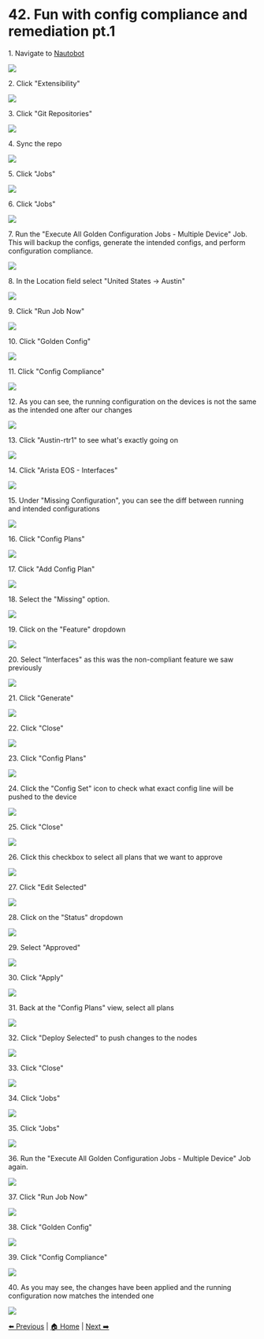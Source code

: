 # 42. Fun with config compliance and remediation pt.1


1\. Navigate to [Nautobot](http://localhost:8080/)

![](https://ajeuwbhvhr.cloudimg.io/https://colony-recorder.s3.amazonaws.com/files/2025-05-21/730c9c35-1121-4ea8-b2ff-f247a440bd48/ascreenshot.jpeg?tl_px=45,268&br_px=2797,1807&force_format=jpeg&q=100&width=1120.0)


2\. Click "Extensibility"

![](https://ajeuwbhvhr.cloudimg.io/https://colony-recorder.s3.amazonaws.com/files/2025-05-21/730c9c35-1121-4ea8-b2ff-f247a440bd48/ascreenshot.jpeg?tl_px=0,510&br_px=2752,2049&force_format=jpeg&q=100&width=1120.0&wat=1&wat_opacity=1&wat_gravity=northwest&wat_url=https://colony-recorder.s3.amazonaws.com/images/watermarks/FB923C_standard.png&wat_pad=53,276)


3\. Click "Git Repositories"

![](https://ajeuwbhvhr.cloudimg.io/https://colony-recorder.s3.amazonaws.com/files/2025-05-21/1aa84fbc-9f46-40c6-a58b-a5e14087a684/ascreenshot.jpeg?tl_px=0,537&br_px=2752,2076&force_format=jpeg&q=100&width=1120.0&wat=1&wat_opacity=1&wat_gravity=northwest&wat_url=https://colony-recorder.s3.amazonaws.com/images/watermarks/FB923C_standard.png&wat_pad=59,476)


4\. Sync the repo

![](https://ajeuwbhvhr.cloudimg.io/https://colony-recorder.s3.amazonaws.com/files/2025-05-21/673020cb-68a6-492a-add8-524cdf0ef883/ascreenshot.jpeg?tl_px=90,0&br_px=2842,1538&force_format=jpeg&q=100&width=1120.0&wat=1&wat_opacity=1&wat_gravity=northwest&wat_url=https://colony-recorder.s3.amazonaws.com/images/watermarks/FB923C_standard.png&wat_pad=982,233)


5\. Click "Jobs"

![](https://ajeuwbhvhr.cloudimg.io/https://colony-recorder.s3.amazonaws.com/files/2025-05-21/c9f8cc38-0970-4410-8ad1-fe0a34263b0a/ascreenshot.jpeg?tl_px=0,426&br_px=2752,1965&force_format=jpeg&q=100&width=1120.0&wat=1&wat_opacity=1&wat_gravity=northwest&wat_url=https://colony-recorder.s3.amazonaws.com/images/watermarks/FB923C_standard.png&wat_pad=34,277)


6\. Click "Jobs"

![](https://ajeuwbhvhr.cloudimg.io/https://colony-recorder.s3.amazonaws.com/files/2025-05-21/968780bb-e4dc-4c7e-ac2d-07abd8727f6a/ascreenshot.jpeg?tl_px=0,537&br_px=2752,2076&force_format=jpeg&q=100&width=1120.0&wat=1&wat_opacity=1&wat_gravity=northwest&wat_url=https://colony-recorder.s3.amazonaws.com/images/watermarks/FB923C_standard.png&wat_pad=19,293)


7\. Run the "Execute All Golden Configuration Jobs - Multiple Device" Job. This will backup the configs, generate the intended configs, and perform configuration compliance.

![](https://ajeuwbhvhr.cloudimg.io/https://colony-recorder.s3.amazonaws.com/files/2025-05-21/e473c112-50c6-4587-931f-e355608a8da9/ascreenshot.jpeg?tl_px=0,256&br_px=2752,1795&force_format=jpeg&q=100&width=1120.0&wat=1&wat_opacity=1&wat_gravity=northwest&wat_url=https://colony-recorder.s3.amazonaws.com/images/watermarks/FB923C_standard.png&wat_pad=222,277)


8\. In the Location field select "United States -> Austin"

![](https://ajeuwbhvhr.cloudimg.io/https://colony-recorder.s3.amazonaws.com/files/2025-05-21/82038aaf-ac09-4111-a83e-57c266146180/ascreenshot.jpeg?tl_px=90,537&br_px=2842,2076&force_format=jpeg&q=100&width=1120.0&wat=1&wat_opacity=1&wat_gravity=northwest&wat_url=https://colony-recorder.s3.amazonaws.com/images/watermarks/FB923C_standard.png&wat_pad=872,516)


9\. Click "Run Job Now"

![](https://ajeuwbhvhr.cloudimg.io/https://colony-recorder.s3.amazonaws.com/files/2025-05-21/c0bdac98-be89-472f-9688-f91c5aaebb7f/ascreenshot.jpeg?tl_px=0,434&br_px=2752,1973&force_format=jpeg&q=100&width=1120.0&wat=1&wat_opacity=1&wat_gravity=northwest&wat_url=https://colony-recorder.s3.amazonaws.com/images/watermarks/FB923C_standard.png&wat_pad=58,277)


10\. Click "Golden Config"

![](https://ajeuwbhvhr.cloudimg.io/https://colony-recorder.s3.amazonaws.com/files/2025-05-21/7be722b5-e012-4e97-888d-3968169291c5/ascreenshot.jpeg?tl_px=0,537&br_px=2752,2076&force_format=jpeg&q=100&width=1120.0&wat=1&wat_opacity=1&wat_gravity=northwest&wat_url=https://colony-recorder.s3.amazonaws.com/images/watermarks/FB923C_standard.png&wat_pad=34,386)


11\. Click "Config Compliance"

![](https://ajeuwbhvhr.cloudimg.io/https://colony-recorder.s3.amazonaws.com/files/2025-05-21/1ab1ea22-deb6-4991-9085-42cb21451b43/ascreenshot.jpeg?tl_px=0,537&br_px=2752,2076&force_format=jpeg&q=100&width=1120.0&wat=1&wat_opacity=1&wat_gravity=northwest&wat_url=https://colony-recorder.s3.amazonaws.com/images/watermarks/FB923C_standard.png&wat_pad=54,475)


12\. As you can see, the running configuration on the devices is not the same as the intended one after our changes

![](https://ajeuwbhvhr.cloudimg.io/https://colony-recorder.s3.amazonaws.com/files/2025-05-21/3b7c8a54-1000-4ec8-b872-78b2b248222b/ascreenshot.jpeg?tl_px=90,222&br_px=2842,1761&force_format=jpeg&q=100&width=1120.0&wat=1&wat_opacity=1&wat_gravity=northwest&wat_url=https://colony-recorder.s3.amazonaws.com/images/watermarks/FB923C_standard.png&wat_pad=605,277)


13\. Click "Austin-rtr1" to see what's exactly going on

![](https://ajeuwbhvhr.cloudimg.io/https://colony-recorder.s3.amazonaws.com/files/2025-05-21/8d689fba-d70b-4a17-a5d1-38b58d41cc86/ascreenshot.jpeg?tl_px=0,0&br_px=2752,1538&force_format=jpeg&q=100&width=1120.0&wat=1&wat_opacity=1&wat_gravity=northwest&wat_url=https://colony-recorder.s3.amazonaws.com/images/watermarks/FB923C_standard.png&wat_pad=239,235)


14\. Click "Arista EOS - Interfaces"

![](https://ajeuwbhvhr.cloudimg.io/https://colony-recorder.s3.amazonaws.com/files/2025-05-21/a167d13d-19dc-4bff-8f21-689375f47fa5/ascreenshot.jpeg?tl_px=0,282&br_px=2752,1821&force_format=jpeg&q=100&width=1120.0&wat=1&wat_opacity=1&wat_gravity=northwest&wat_url=https://colony-recorder.s3.amazonaws.com/images/watermarks/FB923C_standard.png&wat_pad=340,276)


15\. Under "Missing Configuration", you can see the diff between running and intended configurations

![](https://ajeuwbhvhr.cloudimg.io/https://colony-recorder.s3.amazonaws.com/files/2025-05-21/b6600ab6-fbae-411c-a1df-67096f32bd2e/ascreenshot.jpeg?tl_px=0,472&br_px=2752,2011&force_format=jpeg&q=100&width=1120.0&wat=1&wat_opacity=1&wat_gravity=northwest&wat_url=https://colony-recorder.s3.amazonaws.com/images/watermarks/FB923C_standard.png&wat_pad=314,277)


16\. Click "Config Plans"

![](https://ajeuwbhvhr.cloudimg.io/https://colony-recorder.s3.amazonaws.com/files/2025-05-21/cb487973-3ba2-47f6-9500-0b7e48c24d2a/ascreenshot.jpeg?tl_px=0,537&br_px=2752,2076&force_format=jpeg&q=100&width=1120.0&wat=1&wat_opacity=1&wat_gravity=northwest&wat_url=https://colony-recorder.s3.amazonaws.com/images/watermarks/FB923C_standard.png&wat_pad=63,534)


17\. Click "Add Config Plan"

![](https://ajeuwbhvhr.cloudimg.io/https://colony-recorder.s3.amazonaws.com/files/2025-05-21/334aa1d3-0b7e-4a2c-a9d0-b0973b833387/ascreenshot.jpeg?tl_px=90,0&br_px=2842,1538&force_format=jpeg&q=100&width=1120.0&wat=1&wat_opacity=1&wat_gravity=northwest&wat_url=https://colony-recorder.s3.amazonaws.com/images/watermarks/FB923C_standard.png&wat_pad=990,124)


18\. Select the "Missing" option.

![](https://ajeuwbhvhr.cloudimg.io/https://colony-recorder.s3.amazonaws.com/files/2025-05-21/4d8b9906-0d06-4e65-b561-2be4d9af7326/ascreenshot.jpeg?tl_px=90,0&br_px=2842,1538&force_format=jpeg&q=100&width=1120.0&wat=1&wat_opacity=1&wat_gravity=northwest&wat_url=https://colony-recorder.s3.amazonaws.com/images/watermarks/FB923C_standard.png&wat_pad=591,169)


19\. Click on the "Feature" dropdown

![](https://ajeuwbhvhr.cloudimg.io/https://colony-recorder.s3.amazonaws.com/files/2025-05-21/626f68ba-820f-43b1-bb75-ccb49e7610c5/ascreenshot.jpeg?tl_px=90,88&br_px=2842,1627&force_format=jpeg&q=100&width=1120.0&wat=1&wat_opacity=1&wat_gravity=northwest&wat_url=https://colony-recorder.s3.amazonaws.com/images/watermarks/FB923C_standard.png&wat_pad=574,277)


20\. Select "Interfaces" as this was the non-compliant feature we saw previously

![](https://ajeuwbhvhr.cloudimg.io/https://colony-recorder.s3.amazonaws.com/files/2025-05-21/3d25b276-0ff6-4a92-a665-0947e2dc4f4d/ascreenshot.jpeg?tl_px=90,496&br_px=2842,2035&force_format=jpeg&q=100&width=1120.0&wat=1&wat_opacity=1&wat_gravity=northwest&wat_url=https://colony-recorder.s3.amazonaws.com/images/watermarks/FB923C_standard.png&wat_pad=542,277)


21\. Click "Generate"

![](https://ajeuwbhvhr.cloudimg.io/https://colony-recorder.s3.amazonaws.com/files/2025-05-21/43e6dc2e-6a25-4a80-ba02-795329d2e587/ascreenshot.jpeg?tl_px=90,537&br_px=2842,2076&force_format=jpeg&q=100&width=1120.0&wat=1&wat_opacity=1&wat_gravity=northwest&wat_url=https://colony-recorder.s3.amazonaws.com/images/watermarks/FB923C_standard.png&wat_pad=944,503)


22\. Click "Close"

![](https://ajeuwbhvhr.cloudimg.io/https://colony-recorder.s3.amazonaws.com/files/2025-05-21/80e73a88-de92-4450-a9d0-53210b460097/ascreenshot.jpeg?tl_px=90,262&br_px=2842,1801&force_format=jpeg&q=100&width=1120.0&wat=1&wat_opacity=1&wat_gravity=northwest&wat_url=https://colony-recorder.s3.amazonaws.com/images/watermarks/FB923C_standard.png&wat_pad=783,277)


23\. Click "Config Plans"

![](https://ajeuwbhvhr.cloudimg.io/https://colony-recorder.s3.amazonaws.com/files/2025-05-21/0fa9aa24-9a44-4086-ae8f-b33d8bca2309/ascreenshot.jpeg?tl_px=0,537&br_px=2752,2076&force_format=jpeg&q=100&width=1120.0&wat=1&wat_opacity=1&wat_gravity=northwest&wat_url=https://colony-recorder.s3.amazonaws.com/images/watermarks/FB923C_standard.png&wat_pad=27,533)


24\. Click the "Config Set" icon to check what exact config line will be pushed to the device

![](https://ajeuwbhvhr.cloudimg.io/https://colony-recorder.s3.amazonaws.com/files/2025-05-21/887d9e11-e428-4d92-a754-9dd1f011c6a8/ascreenshot.jpeg?tl_px=90,0&br_px=2842,1538&force_format=jpeg&q=100&width=1120.0&wat=1&wat_opacity=1&wat_gravity=northwest&wat_url=https://colony-recorder.s3.amazonaws.com/images/watermarks/FB923C_standard.png&wat_pad=923,230)


25\. Click "Close"

![](https://ajeuwbhvhr.cloudimg.io/https://colony-recorder.s3.amazonaws.com/files/2025-05-21/a85f548f-bbab-4898-8bc5-12358bcdbc76/ascreenshot.jpeg?tl_px=90,204&br_px=2842,1743&force_format=jpeg&q=100&width=1120.0&wat=1&wat_opacity=1&wat_gravity=northwest&wat_url=https://colony-recorder.s3.amazonaws.com/images/watermarks/FB923C_standard.png&wat_pad=780,276)


26\. Click this checkbox to select all plans that we want to approve

![](https://ajeuwbhvhr.cloudimg.io/https://colony-recorder.s3.amazonaws.com/files/2025-05-21/1c59a898-ac96-4c30-b349-f9eea8ff5fb8/ascreenshot.jpeg?tl_px=0,0&br_px=2752,1538&force_format=jpeg&q=100&width=1120.0&wat=1&wat_opacity=1&wat_gravity=northwest&wat_url=https://colony-recorder.s3.amazonaws.com/images/watermarks/FB923C_standard.png&wat_pad=191,194)


27\. Click "Edit Selected"

![](https://ajeuwbhvhr.cloudimg.io/https://colony-recorder.s3.amazonaws.com/files/2025-05-21/a59132f4-156e-4a26-84e0-b4df60b5c234/ascreenshot.jpeg?tl_px=0,292&br_px=2752,1831&force_format=jpeg&q=100&width=1120.0&wat=1&wat_opacity=1&wat_gravity=northwest&wat_url=https://colony-recorder.s3.amazonaws.com/images/watermarks/FB923C_standard.png&wat_pad=229,277)


28\. Click on the "Status" dropdown

![](https://ajeuwbhvhr.cloudimg.io/https://colony-recorder.s3.amazonaws.com/files/2025-05-21/104b28a4-0c61-4732-8d1a-10f5441f5041/ascreenshot.jpeg?tl_px=90,420&br_px=2842,1959&force_format=jpeg&q=100&width=1120.0&wat=1&wat_opacity=1&wat_gravity=northwest&wat_url=https://colony-recorder.s3.amazonaws.com/images/watermarks/FB923C_standard.png&wat_pad=934,277)


29\. Select "Approved"

![](https://ajeuwbhvhr.cloudimg.io/https://colony-recorder.s3.amazonaws.com/files/2025-05-21/e3cb19c4-d902-4543-914d-33ab6edbcb88/ascreenshot.jpeg?tl_px=90,537&br_px=2842,2076&force_format=jpeg&q=100&width=1120.0&wat=1&wat_opacity=1&wat_gravity=northwest&wat_url=https://colony-recorder.s3.amazonaws.com/images/watermarks/FB923C_standard.png&wat_pad=929,280)


30\. Click "Apply"

![](https://ajeuwbhvhr.cloudimg.io/https://colony-recorder.s3.amazonaws.com/files/2025-05-21/625beed2-b701-4fe2-a23b-02d14ee51633/ascreenshot.jpeg?tl_px=90,537&br_px=2842,2076&force_format=jpeg&q=100&width=1120.0&wat=1&wat_opacity=1&wat_gravity=northwest&wat_url=https://colony-recorder.s3.amazonaws.com/images/watermarks/FB923C_standard.png&wat_pad=960,430)


31\. Back at the "Config Plans" view, select all plans

![](https://ajeuwbhvhr.cloudimg.io/https://colony-recorder.s3.amazonaws.com/files/2025-05-21/cdf21a07-e8e3-44f2-8cd6-7c20c467ffbf/ascreenshot.jpeg?tl_px=0,0&br_px=2752,1538&force_format=jpeg&q=100&width=1120.0&wat=1&wat_opacity=1&wat_gravity=northwest&wat_url=https://colony-recorder.s3.amazonaws.com/images/watermarks/FB923C_standard.png&wat_pad=189,197)


32\. Click "Deploy Selected" to push changes to the nodes

![](https://ajeuwbhvhr.cloudimg.io/https://colony-recorder.s3.amazonaws.com/files/2025-05-21/1235c09f-c784-4a3d-9942-20eeda917c50/ascreenshot.jpeg?tl_px=0,296&br_px=2752,1835&force_format=jpeg&q=100&width=1120.0&wat=1&wat_opacity=1&wat_gravity=northwest&wat_url=https://colony-recorder.s3.amazonaws.com/images/watermarks/FB923C_standard.png&wat_pad=342,277)


33\. Click "Close"

![](https://ajeuwbhvhr.cloudimg.io/https://colony-recorder.s3.amazonaws.com/files/2025-05-21/0d898fac-111e-406d-9e63-af5437b46b73/ascreenshot.jpeg?tl_px=90,206&br_px=2842,1745&force_format=jpeg&q=100&width=1120.0&wat=1&wat_opacity=1&wat_gravity=northwest&wat_url=https://colony-recorder.s3.amazonaws.com/images/watermarks/FB923C_standard.png&wat_pad=784,277)


34\. Click "Jobs"

![](https://ajeuwbhvhr.cloudimg.io/https://colony-recorder.s3.amazonaws.com/files/2025-05-21/35b97656-f910-443c-b6d8-64f0cb5001c8/ascreenshot.jpeg?tl_px=0,80&br_px=2752,1619&force_format=jpeg&q=100&width=1120.0&wat=1&wat_opacity=1&wat_gravity=northwest&wat_url=https://colony-recorder.s3.amazonaws.com/images/watermarks/FB923C_standard.png&wat_pad=29,277)


35\. Click "Jobs"

![](https://ajeuwbhvhr.cloudimg.io/https://colony-recorder.s3.amazonaws.com/files/2025-05-21/6c5fbfdc-e6a6-440c-ab3a-319f531e9f30/ascreenshot.jpeg?tl_px=0,236&br_px=2752,1775&force_format=jpeg&q=100&width=1120.0&wat=1&wat_opacity=1&wat_gravity=northwest&wat_url=https://colony-recorder.s3.amazonaws.com/images/watermarks/FB923C_standard.png&wat_pad=15,276)


36\. Run the "Execute All Golden Configuration Jobs - Multiple Device" Job again.

![](https://ajeuwbhvhr.cloudimg.io/https://colony-recorder.s3.amazonaws.com/files/2025-05-21/582cf58e-31e1-49a0-9a82-e543a9ed4e42/ascreenshot.jpeg?tl_px=0,0&br_px=2752,1538&force_format=jpeg&q=100&width=1120.0&wat=1&wat_opacity=1&wat_gravity=northwest&wat_url=https://colony-recorder.s3.amazonaws.com/images/watermarks/FB923C_standard.png&wat_pad=222,111)


37\. Click "Run Job Now"

![](https://ajeuwbhvhr.cloudimg.io/https://colony-recorder.s3.amazonaws.com/files/2025-05-21/19191d56-2f5f-4370-9246-800bf587e819/ascreenshot.jpeg?tl_px=90,537&br_px=2842,2076&force_format=jpeg&q=100&width=1120.0&wat=1&wat_opacity=1&wat_gravity=northwest&wat_url=https://colony-recorder.s3.amazonaws.com/images/watermarks/FB923C_standard.png&wat_pad=855,510)


38\. Click "Golden Config"

![](https://ajeuwbhvhr.cloudimg.io/https://colony-recorder.s3.amazonaws.com/files/2025-05-21/58f92d2f-aba6-49c0-87ed-26efeedaef41/ascreenshot.jpeg?tl_px=0,537&br_px=2752,2076&force_format=jpeg&q=100&width=1120.0&wat=1&wat_opacity=1&wat_gravity=northwest&wat_url=https://colony-recorder.s3.amazonaws.com/images/watermarks/FB923C_standard.png&wat_pad=65,475)


39\. Click "Config Compliance"

![](https://ajeuwbhvhr.cloudimg.io/https://colony-recorder.s3.amazonaws.com/files/2025-05-21/9ea963b2-08c6-49f1-8140-683fab9232f4/ascreenshot.jpeg?tl_px=0,537&br_px=2752,2076&force_format=jpeg&q=100&width=1120.0&wat=1&wat_opacity=1&wat_gravity=northwest&wat_url=https://colony-recorder.s3.amazonaws.com/images/watermarks/FB923C_standard.png&wat_pad=54,336)


40\. As you may see, the changes have been applied and the running configuration now matches the intended one

![](https://ajeuwbhvhr.cloudimg.io/https://colony-recorder.s3.amazonaws.com/files/2025-05-21/1825aff4-0988-4e82-890e-46f19207da79/ascreenshot.jpeg?tl_px=0,537&br_px=2752,2076&force_format=jpeg&q=100&width=1120.0&wat=1&wat_opacity=1&wat_gravity=northwest&wat_url=https://colony-recorder.s3.amazonaws.com/images/watermarks/FB923C_standard.png&wat_pad=422,295)

[⬅️ Previous](./41.amend_the_config_templates_pt.1.md) | [🏠 Home](index.md) | [Next ➡️](./43.run_nuts_tests_pt.2.md)
